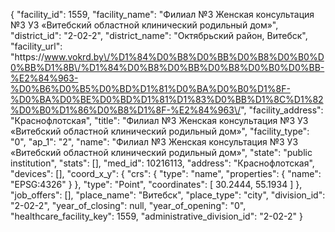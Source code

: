 {
    "facility_id": 1559,
    "facility_name": "Филиал №3 Женская консультация №3 УЗ «Витебский областной клинический родильный дом»",
    "district_id": "2-02-2",
    "district_name": "Октябрьский район, Витебск",
    "facility_url": "https:\/\/www.vokrd.by\/%D1%84%D0%B8%D0%BB%D0%B8%D0%B0%D0%BB%D1%8B\/%D1%84%D0%B8%D0%BB%D0%B8%D0%B0%D0%BB-%E2%84%963-%D0%B6%D0%B5%D0%BD%D1%81%D0%BA%D0%B0%D1%8F-%D0%BA%D0%BE%D0%BD%D1%81%D1%83%D0%BB%D1%8C%D1%82%D0%B0%D1%86%D0%B8%D1%8F-%E2%84%963\/",
    "facility_address": "Краснофлотская",
    "title": "Филиал №3 Женская консультация №3 УЗ «Витебский областной клинический родильный дом»",
    "facility_type": "0",
    "ap_1": "2",
    "name": "Филиал №3 Женская консультация №3 УЗ «Витебский областной клинический родильный дом»",
    "state": "public institution",
    "stats": [],
    "med_id": 10216113,
    "address": "Краснофлотская",
    "devices": [],
    "coord_x_y": {
        "crs": {
            "type": "name",
            "properties": {
                "name": "EPSG:4326"
            }
        },
        "type": "Point",
        "coordinates": [
            30.2444,
            55.1934
        ]
    },
    "job_offers": [],
    "place_name": "Витебск",
    "place_type": "city",
    "division_id": "2-02-2",
    "year_of_closing": null,
    "year_of_opening": "0",
    "healthcare_facility_key": 1559,
    "administrative_division_id": "2-02-2"
}